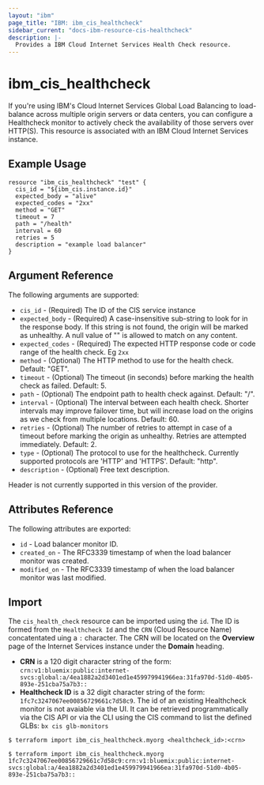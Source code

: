 ```yaml
---
layout: "ibm"
page_title: "IBM: ibm_cis_healthcheck"
sidebar_current: "docs-ibm-resource-cis-healthcheck"
description: |-
  Provides a IBM Cloud Internet Services Health Check resource.
---
```


# ibm_cis_healthcheck

If you're using IBM's Cloud Internet Services Global Load Balancing to load-balance across multiple origin servers or data centers, you can configure a Healthcheck monitor to actively check the availability of those servers over HTTP(S). This resource is associated with an IBM Cloud Internet Services instance. 

## Example Usage

```hcl
resource "ibm_cis_healthcheck" "test" {
  cis_id = "${ibm_cis.instance.id}"
  expected_body = "alive"
  expected_codes = "2xx"
  method = "GET"
  timeout = 7
  path = "/health"
  interval = 60
  retries = 5
  description = "example load balancer"
}
```

## Argument Reference

The following arguments are supported:

* `cis_id` - (Required) The ID of the CIS service instance
* `expected_body` - (Required) A case-insensitive sub-string to look for in the response body. If this string is not found, the origin will be marked as unhealthy. A null value of "" is allowed to match on any content. 
* `expected_codes` - (Required) The expected HTTP response code or code range of the health check. Eg `2xx`
* `method` - (Optional) The HTTP method to use for the health check. Default: "GET".
* `timeout` - (Optional) The timeout (in seconds) before marking the health check as failed. Default: 5.
* `path` - (Optional) The endpoint path to health check against. Default: "/".
* `interval` - (Optional) The interval between each health check. Shorter intervals may improve failover time, but will increase load on the origins as we check from multiple locations. Default: 60.
* `retries` - (Optional) The number of retries to attempt in case of a timeout before marking the origin as unhealthy. Retries are attempted immediately. Default: 2.
* `type` - (Optional) The protocol to use for the healthcheck. Currently supported protocols are 'HTTP' and 'HTTPS'. Default: "http".
* `description` - (Optional) Free text description.

Header is not currently supported in this version of the provider. 

## Attributes Reference

The following attributes are exported:

* `id` - Load balancer monitor ID.
* `created_on` - The RFC3339 timestamp of when the load balancer monitor was created.
* `modified_on` - The RFC3339 timestamp of when the load balancer monitor was last modified.

## Import

The `cis_health_check` resource can be imported using the `id`. The ID is formed from the `Healthcheck Id` and the `CRN` (Cloud Resource Name) concatentated uing a `:` character.  The CRN will be located on the **Overview** page of the Internet Services instance under the **Domain** heading. 
* **CRN** is a 120 digit character string of the form: `crn:v1:bluemix:public:internet-svcs:global:a/4ea1882a2d3401ed1e459979941966ea:31fa970d-51d0-4b05-893e-251cba75a7b3::`
* **Healthcheck ID** is a 32 digit character string of the form: `1fc7c3247067ee00856729661c7d58c9`. The id of an existing Healthcheck monitor is not avaiable via the UI. It can be retrieved programmatically via the CIS API or via the CLI using the CIS command to list the defined GLBs:  `bx cis glb-monitors` 


```
$ terraform import ibm_cis_healthcheck.myorg <healthcheck_id>:<crn>

$ terraform import ibm_cis_healthcheck.myorg 1fc7c3247067ee00856729661c7d58c9:crn:v1:bluemix:public:internet-svcs:global:a/4ea1882a2d3401ed1e459979941966ea:31fa970d-51d0-4b05-893e-251cba75a7b3::
